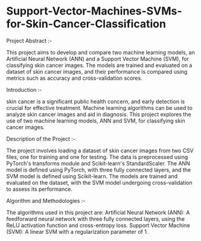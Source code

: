 # Support-Vector-Machines-SVMs-for-Skin-Cancer-Classification

Project Abstract :-

This project aims to develop and compare two machine learning models, an
Artificial Neural Network (ANN) and a Support Vector Machine (SVM), for
classifying skin cancer images. The models are trained and evaluated on a dataset
of skin cancer images, and their performance is compared using metrics such as
accuracy and cross-validation scores.

Introduction :-

skin cancer is a significant public health concern, and early detection is crucial for
effective treatment. Machine learning algorithms can be used to analyze skin
cancer images and aid in diagnosis. This project explores the use of two machine
learning models, ANN and SVM, for classifying skin cancer images.

Description of the Project :-

The project involves loading a dataset of skin cancer images from two CSV files,
one for training and one for testing. The data is preprocessed using PyTorch's
transforms module and Scikit-learn's StandardScaler. The ANN model is defined
using PyTorch, with three fully connected layers, and the SVM model is defined
using Scikit-learn. The models are trained and evaluated on the dataset, with the
SVM model undergoing cross-validation to assess its performance.

Algorithm and Methodologies :-

The algorithms used in this project are:
Artificial Neural Network (ANN): A feedforward neural network with
three fully connected layers, using the ReLU activation function and
cross-entropy loss.
Support Vector Machine (SVM): A linear SVM with a regularization
parameter of 1.
